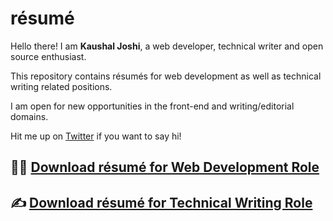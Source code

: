 # résumé

Hello there! I am **Kaushal Joshi**, a web developer, technical writer and open source enthusiast.

This repository contains résumés for web development as well as technical writing related positions. 

I am open for new opportunities in the front-end and writing/editorial domains. 

Hit me up on [Twitter](https://twitter.com/clumsy_coder) if you want to say hi!

## 👨‍💻 [Download résumé for Web Development Role](https://github.com/joshi-kaushal/resumes/blob/main/Kaushal%20Joshi%20-%20Web%20Developer.pdf)

## ✍ [Download résumé for Technical Writing Role](https://github.com/joshi-kaushal/resumes/blob/main/Kaushal%20Joshi%20-%20Technical%20Writer.pdf)
